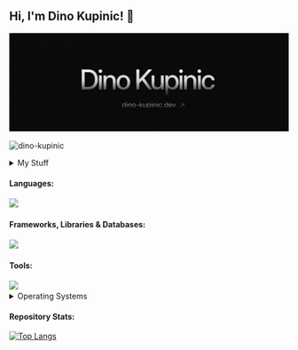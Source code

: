 ## Hi, I'm Dino Kupinic! 👋

<a href="https://dino-kupinic.dev/">
    <img src="assets/background.jpg" alt="background">
</a>

<p align="left"> <img src="https://komarev.com/ghpvc/?username=dino-kupinic&label=Profile%20views&color=red&style=for-the-badge" alt="dino-kupinic" /> </p>

<details>
  <summary>
    My Stuff
  </summary>
  <br>
  
| **Mobile Devices**              | **Desktop**                        |
| ------------------------------  | ---------------------------------  |
| - MacBook Pro M1 Pro 2021       | - OS: Windows 11                   |
| - iPhone 15 Pro Natural Titanium| - CPU: Intel i5-13500              |  
| - iPad Air 5                    | - GPU: AMD Radeon 6700XT (Sapphire)|
|                                 | - RAM: 32GB DDR4                   |
|                                 | - SSD: 2TB                         |
  
</details>

<h4 align="left">Languages:</h3>
<img src="https://skillicons.dev/icons?i=c,cpp,css,html,js,ts,java,py,php,bash,lua,regex,md" style="height:36px;">
<h4 align="left">Frameworks, Libraries & Databases:</h3>
<img src="https://skillicons.dev/icons?i=express,nestjs,nodejs,vite,vue,vitest,nuxtjs,pinia,bootstrap,qt,spring,symfony,tailwind,prisma,mysql,postgres,supabase&perline=50" style="height:36px;" />  
<h4 align="left">Tools:</h3>
<img src="https://skillicons.dev/icons?i=git,npm,pnpm,yarn,kubernetes,docker,figma,postman,sentry,vercel,githubactions,github,gitlab,maven,nginx" style="height:36px;" />

<details>
  <summary>Operating Systems</summary>
  <br>
  
  <img src="https://skillicons.dev/icons?i=apple,windows,linux,arch,debian,ubuntu" style="height:36px;" />
</details>

<h4 align="left">Repository Stats:</h3>

[![Top Langs](https://github-readme-stats.vercel.app/api/top-langs/?username=Dino-Kupinic&layout=compact&hide=cmake,dockerfile&bg_color=0D1117&text_color=c9d1d9&langs_count=8&hide_border=true&card_width=500&exclude_repo=Communify-Presentation,school-projects-presentation,Dino-Kupinic)](https://github.com/anuraghazra/github-readme-stats)
